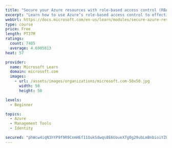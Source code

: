 ```yaml
---
title: "Secure your Azure resources with role-based access control (RBAC)"
excerpt: "Learn how to use Azure’s role-based access control to effectively manage your team’s access to Azure resources."
webUrl: https://docs.microsoft.com/en-us/learn/modules/secure-azure-resources-with-rbac/
type: course
price: Free
length: PT37M
ratings:
  count: 7485
  average: 4.6905813
heat: 57

provider:
  name: Microsoft Learn
  domain: microsoft.com
  images:
    - url: /assets/images/organizations/microsoft.com-50x50.jpg
      width: 50
      height: 50

levels:
  - Beginner

topics:
  - Azure
  - Management Tools
  - Identity

secured: "phWcw4iqN3hYP9f9R9CnmHEf11OukSdwqs8E6UoueX7g0g29ubLmBnbioiYZQin+z10B+Hiez0Ps+8I0LHU7ojpksam6moDyCnzEJ2R512ctEB6NmxqPDcnwkSOzYuvPW36eBQVKOhdmf02VifvMZeeYjpK20v3G+zS5U5P4+HkOKwgd7D0csGg4N6L2/BuqaDFmXbUOZtO5hZHOrlF8cSiqJ3+ak9v5fT3zXG3NVK6N9luZJMdpdiEYr9IEzSNiISSuCTPcGAOhGj7rskLDAGhi2UZkk+Fc022rYtuZz7dWWNm5zPwVKy02BAWFhc5chOEPxTGbsK1uRGfWmwSggiTXvfDusv+zP/sdVRy6rSYuvO9N/IHIRzrcs8BkqGSP1q52i8B+a1q/xKP0MCWPr9TZaAuJ74F/zV+aU7zCnHI=;nQF2W3zPmeKrSAod1cNxQg=="
---
```


